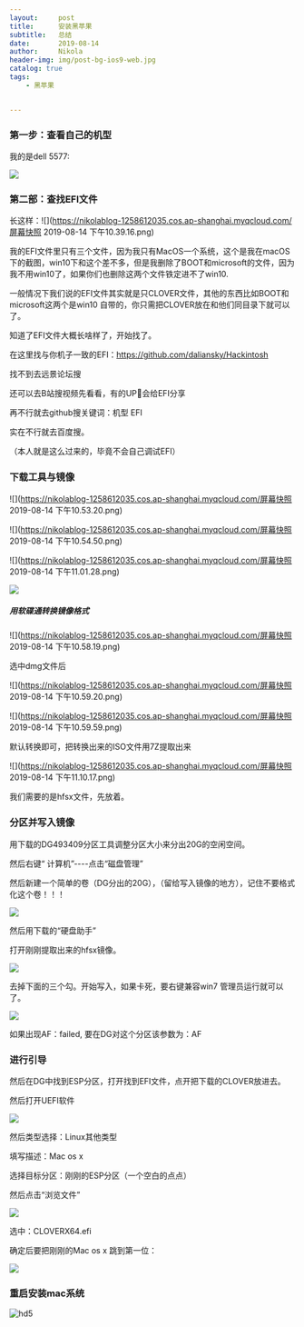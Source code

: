 ```yaml
---
layout:     post
title:      安装黑苹果
subtitle:   总结
date:       2019-08-14
author:     Nikola
header-img: img/post-bg-ios9-web.jpg
catalog: true
tags:
    - 黑苹果


---
```


### 第一步：查看自己的机型

我的是dell 5577:

![](https://nikolablog-1258612035.cos.ap-shanghai.myqcloud.com/mmexport1565787850982.jpg)

### 第二部：查找EFI文件

长这样：![](https://nikolablog-1258612035.cos.ap-shanghai.myqcloud.com/屏幕快照 2019-08-14 下午10.39.16.png)

我的EFI文件里只有三个文件，因为我只有MacOS一个系统，这个是我在macOS下的截图，win10下和这个差不多，但是我删除了BOOT和microsoft的文件，因为我不用win10了，如果你们也删除这两个文件铁定进不了win10. 

一般情况下我们说的EFI文件其实就是只CLOVER文件，其他的东西比如BOOT和microsoft这两个是win10 自带的，你只需把CLOVER放在和他们同目录下就可以了。

知道了EFI文件大概长啥样了，开始找了。



在这里找与你机子一致的EFI：https://github.com/daliansky/Hackintosh

找不到去远景论坛搜

还可以去B站搜视频先看看，有的UP🐷会给EFI分享

再不行就去github搜关键词：机型 EFI

实在不行就去百度搜。

（本人就是这么过来的，毕竟不会自己调试EFI）

### 下载工具与镜像

![](https://nikolablog-1258612035.cos.ap-shanghai.myqcloud.com/屏幕快照 2019-08-14 下午10.53.20.png)

![](https://nikolablog-1258612035.cos.ap-shanghai.myqcloud.com/屏幕快照 2019-08-14 下午10.54.50.png)

![](https://nikolablog-1258612035.cos.ap-shanghai.myqcloud.com/屏幕快照 2019-08-14 下午11.01.28.png)

![](https://nikolablog-1258612035.cos.ap-shanghai.myqcloud.com/20190814230258.png)

#####  用软碟通转换镜像格式

![](https://nikolablog-1258612035.cos.ap-shanghai.myqcloud.com/屏幕快照 2019-08-14 下午10.58.19.png)

 选中dmg文件后

![](https://nikolablog-1258612035.cos.ap-shanghai.myqcloud.com/屏幕快照 2019-08-14 下午10.59.20.png)

![](https://nikolablog-1258612035.cos.ap-shanghai.myqcloud.com/屏幕快照 2019-08-14 下午10.59.59.png)

默认转换即可，把转换出来的ISO文件用7Z提取出来

![](https://nikolablog-1258612035.cos.ap-shanghai.myqcloud.com/屏幕快照 2019-08-14 下午11.10.17.png)

我们需要的是hfsx文件，先放着。

### 分区并写入镜像

用下载的DG493409分区工具调整分区大小来分出20G的空闲空间。

然后右键“ 计算机”----点击“磁盘管理”

然后新建一个简单的卷（DG分出的20G），（留给写入镜像的地方），记住不要格式化这个卷！！！

![](https://nikolablog-1258612035.cos.ap-shanghai.myqcloud.com/20190814231952.png)

然后用下载的“硬盘助手”

打开刚刚提取出来的hfsx镜像。

![](https://nikolablog-1258612035.cos.ap-shanghai.myqcloud.com/20190814233117.png)

去掉下面的三个勾。开始写入，如果卡死，要右键兼容win7 管理员运行就可以了。

![](https://nikolablog-1258612035.cos.ap-shanghai.myqcloud.com/20190814233403.png)

如果出现AF：failed, 要在DG对这个分区该参数为：AF

### 进行引导

然后在DG中找到ESP分区，打开找到EFI文件，点开把下载的CLOVER放进去。

然后打开UEFI软件

![](https://nikolablog-1258612035.cos.ap-shanghai.myqcloud.com/20190814234017.png)

然后类型选择：Linux其他类型

填写描述：Mac os x

选择目标分区：刚刚的ESP分区（一个空白的点点）

然后点击“浏览文件”

![](https://nikolablog-1258612035.cos.ap-shanghai.myqcloud.com/20190814234506.png)

选中：CLOVERX64.efi

确定后要把刚刚的Mac os x 跳到第一位：

![](https://nikolablog-1258612035.cos.ap-shanghai.myqcloud.com/20190814234819.png)

### 重启安装mac系统

![hd5](https://github.com/Wmyaaa/Dell5577-hackintosh-clover/raw/master/pic/screenshot0.png)







